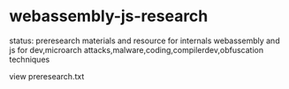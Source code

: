 # webassembly-js-research

status: preresearch materials and resource for internals webassembly and js for dev,microarch attacks,malware,coding,compilerdev,obfuscation techniques


view preresearch.txt
